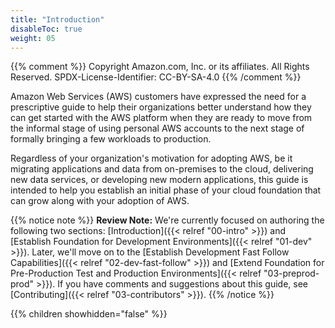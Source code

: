 ```yaml
---
title: "Introduction"
disableToc: true
weight: 05
---
```


{{% comment %}}
Copyright Amazon.com, Inc. or its affiliates. All Rights Reserved.
SPDX-License-Identifier: CC-BY-SA-4.0
{{% /comment %}}

Amazon Web Services (AWS) customers have expressed the need for a prescriptive guide to help their organizations better understand how they can get started with the AWS platform when they are ready to move from the informal stage of using personal AWS accounts to the next stage of formally bringing a few workloads to production.

Regardless of your organization's motivation for adopting AWS, be it migrating applications and data from on-premises to the cloud, delivering new data services, or developing new modern applications, this guide is intended to help you establish an initial phase of your cloud foundation that can grow along with your adoption of AWS.

{{% notice note %}}
**Review Note:** We're currently focused on authoring the following two sections: [Introduction]({{< relref "00-intro" >}}) and [Establish Foundation for Development Environments]({{< relref "01-dev" >}}). Later, we'll move on to the [Establish Development Fast Follow Capabilities]({{< relref "02-dev-fast-follow" >}}) and [Extend Foundation for Pre-Production Test and Production Environments]({{< relref "03-preprod-prod" >}}). If you have comments and suggestions about this guide, see [Contributing]({{< relref "03-contributors" >}}).
{{% /notice %}}

{{% children showhidden="false" %}}
